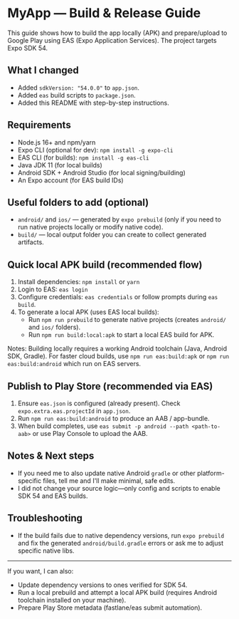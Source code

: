 # MyApp — Build & Release Guide

This guide shows how to build the app locally (APK) and prepare/upload to Google Play using EAS (Expo Application Services). The project targets Expo SDK 54.

## What I changed
- Added `sdkVersion: "54.0.0"` to `app.json`.
- Added `eas` build scripts to `package.json`.
- Added this README with step-by-step instructions.

## Requirements
- Node.js 16+ and npm/yarn
- Expo CLI (optional for dev): `npm install -g expo-cli`
- EAS CLI (for builds): `npm install -g eas-cli`
- Java JDK 11 (for local builds)
- Android SDK + Android Studio (for local signing/building)
- An Expo account (for EAS build IDs)

## Useful folders to add (optional)
- `android/` and `ios/` — generated by `expo prebuild` (only if you need to run native projects locally or modify native code).
- `build/` — local output folder you can create to collect generated artifacts.

## Quick local APK build (recommended flow)
1. Install dependencies: `npm install` or `yarn`
2. Login to EAS: `eas login`
3. Configure credentials: `eas credentials` or follow prompts during `eas build`.
4. To generate a local APK (uses EAS local builds):
   - Run `npm run prebuild` to generate native projects (creates `android/` and `ios/` folders).
   - Run `npm run build:local:apk` to start a local EAS build for APK.

Notes: Building locally requires a working Android toolchain (Java, Android SDK, Gradle). For faster cloud builds, use `npm run eas:build:apk` or `npm run eas:build:android` which run on EAS servers.

## Publish to Play Store (recommended via EAS)
1. Ensure `eas.json` is configured (already present). Check `expo.extra.eas.projectId` in `app.json`.
2. Run `npm run eas:build:android` to produce an AAB / app-bundle.
3. When build completes, use `eas submit -p android --path <path-to-aab>` or use Play Console to upload the AAB.

## Notes & Next steps
- If you need me to also update native Android `gradle` or other platform-specific files, tell me and I'll make minimal, safe edits.
- I did not change your source logic—only config and scripts to enable SDK 54 and EAS builds.

## Troubleshooting
- If the build fails due to native dependency versions, run `expo prebuild` and fix the generated `android/build.gradle` errors or ask me to adjust specific native libs.

---
If you want, I can also:
- Update dependency versions to ones verified for SDK 54.
- Run a local prebuild and attempt a local APK build (requires Android toolchain installed on your machine).
- Prepare Play Store metadata (fastlane/eas submit automation).
